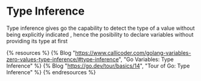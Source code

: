 # Type Inference

Type inference gives go the capability to detect the type of a value without being explicitly indicated , hence the posibility to declare variables without providing its type at first 

{% resources %}
  {% Blog "https://www.callicoder.com/golang-variables-zero-values-type-inference/#type-inference", "Go Variables: Type Inference" %}
  {% Blog "https://go.dev/tour/basics/14", "Tour of Go: Type Inference" %}
{% endresources %}
